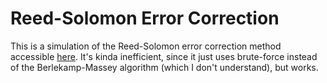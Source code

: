 # Reed-Solomon Error Correction

This is a simulation of the Reed-Solomon error correction method accessible [here](https://danielzh.dev/reed-solomon). It's kinda inefficient, since it just uses brute-force instead of the Berlekamp-Massey algorithm (which I don't understand), but works.
